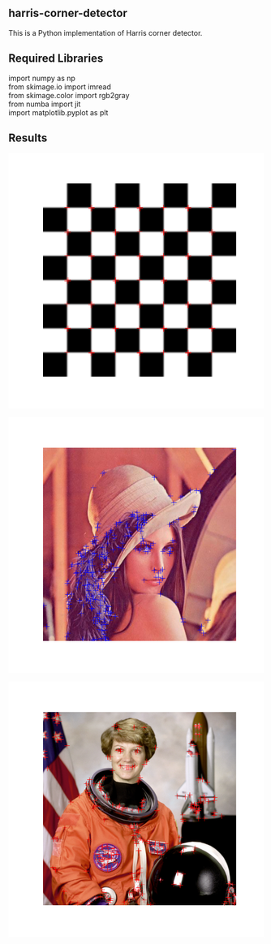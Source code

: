 ## harris-corner-detector
This is a Python implementation of Harris corner detector.
## Required Libraries
import numpy as np  
from skimage.io import imread  
from skimage.color import rgb2gray  
from numba import jit  
import matplotlib.pyplot as plt  
## Results
<p align="center">
  <img src="https://github.com/Sam-gege/harris-corner-detector/blob/main/results/checkerboard.png">
</p>  
<p align="center">
  <img src="https://github.com/Sam-gege/harris-corner-detector/blob/main/results/lena.png">
</p> 
<p align="center">
  <img src="https://github.com/Sam-gege/harris-corner-detector/blob/main/results/astronaut.png">
</p> 
